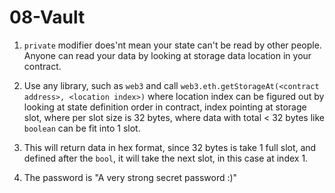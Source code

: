 # 08-Vault

1. `private` modifier does'nt mean your state can't be read by other people. Anyone can read your data by looking at storage data location in your contract.

2. Use any library, such as `web3` and call `web3.eth.getStorageAt(<contract address>, <location index>)` where location index can be figured out by looking at state definition order in contract, index pointing at storage slot, where per slot size is 32 bytes, where data with total < 32 bytes like `boolean` can be fit into 1 slot.

3. This will return data in hex format, since 32 bytes is take 1 full slot, and defined after the `bool`, it will take the next slot, in this case at index 1.

4. The password is "A very strong secret password :)"
